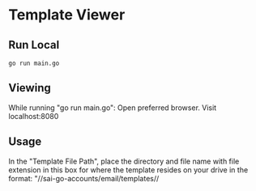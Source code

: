 # Template Viewer

## Run Local
```
go run main.go
```

## Viewing
While running "go run main.go":
Open preferred browser.
Visit localhost:8080

## Usage
In the "Template File Path", place the directory and file name with file extension in this box for where the template resides on your drive in the format:
"<drive letter>/<repo directory>/sai-go-accounts/email/templates/<language>/<template name>.html"

In the "Loadable Data" field, use a JSON payload format to define necessary variables with garbage data so that they are visible in the template. For instance, on line 133 of the "email_forgotpassword.html" template, we find the variables needed: "{{ range $Username, $URL := .Accounts }}"

So in the "Loadable Data" field, we place garbage data for a Username and URL, as needed:
```
{
    "Accounts": {
        "testdata@test.com": "www.google.com"
    }
}
```

## Tips
Use the "Inspect" option to see resources failing to load in the template.